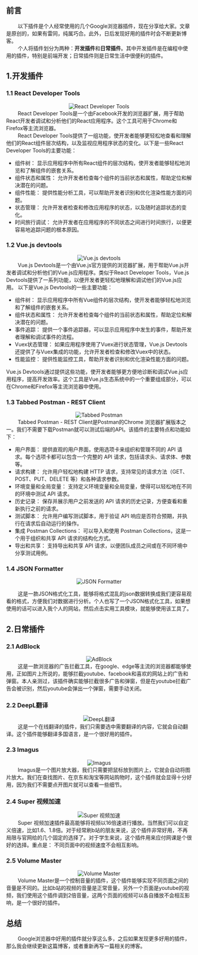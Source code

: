 ## 前言
&nbsp;&nbsp;&nbsp;&nbsp;&nbsp;&nbsp;&nbsp;&nbsp;以下插件是个人经常使用的几个Google浏览器插件，现在分享给大家。文章是原创的，如果有雷同，纯属巧合。此外，日后发现好用的插件时会不断更新博客。<br/>
&nbsp;&nbsp;&nbsp;&nbsp;&nbsp;&nbsp;&nbsp;&nbsp;个人将插件划分为两种：**开发插件**和**日常插件**。其中开发插件是在编程中使用的插件，特别是前端开发；日常插件则是日常生活中很便利的插件。
## 1.开发插件
### 1.1 React Developer Tools
<div style="text-align: center">
<img src="../blogImage/article2/2-1.png" alt="React Developer Tools">
</div>
&nbsp;&nbsp;&nbsp;&nbsp;&nbsp;&nbsp;&nbsp;&nbsp;React Developer Tools是一个由Facebook开发的浏览器扩展，用于帮助React开发者调试和分析他们的React应用程序。这个工具可用于Chrome和Firefox等主流浏览器。<br/>
&nbsp;&nbsp;&nbsp;&nbsp;&nbsp;&nbsp;&nbsp;&nbsp;React Developer Tools提供了一组功能，使开发者能够更轻松地查看和理解他们的React组件层次结构，以及监视应用程序状态的变化。以下是一些React Developer Tools的主要功能：

- 组件树： 显示应用程序中所有React组件的层次结构，使开发者能够轻松地浏览和了解组件的嵌套关系。
- 组件状态和属性： 允许开发者检查每个组件的当前状态和属性，帮助定位和解决潜在的问题。
- 组件性能： 提供性能分析工具，可以帮助开发者识别和优化渲染性能方面的问题。
- 状态管理： 允许开发者检查和修改应用程序的状态，以及随时追踪状态的变化。
- 时间旅行调试： 允许开发者在应用程序的不同状态之间进行时间旅行，以便更容易地追踪问题的根本原因。

### 1.2 Vue.js devtools
<div style="text-align: center">
<img src="../blogImage/article2/2-2.png" alt="Vue.js devtools">
</div>
&nbsp;&nbsp;&nbsp;&nbsp;&nbsp;&nbsp;&nbsp;&nbsp;Vue.js Devtools是一个由Vue.js官方提供的浏览器扩展，用于帮助Vue.js开发者调试和分析他们的Vue.js应用程序。类似于React Developer Tools，Vue.js Devtools提供了一系列功能，以便开发者更轻松地理解和调试他们的Vue.js应用。
以下是Vue.js Devtools的一些主要功能：

- 组件树： 显示应用程序中所有Vue组件的层次结构，使开发者能够轻松地浏览和了解组件的嵌套关系。
- 组件状态和属性： 允许开发者检查每个组件的当前状态和属性，帮助定位和解决潜在的问题。
- 事件追踪： 提供一个事件追踪器，可以显示应用程序中发生的事件，帮助开发者理解和调试事件的流程。
- Vuex状态管理： 如果应用程序使用了Vuex进行状态管理，Vue.js Devtools还提供了与Vuex集成的功能，允许开发者检查和修改Vuex中的状态。
- 性能监控： 提供性能监控工具，帮助开发者识别和优化渲染性能方面的问题。

Vue.js Devtools通过提供这些功能，使开发者能够更方便地诊断和调试Vue.js应用程序，提高开发效率。这个工具是Vue.js生态系统中的一个重要组成部分，可以在Chrome和Firefox等主流浏览器中使用。
### 1.3 Tabbed Postman - REST Client
<div style="text-align: center">
<img src="../blogImage/article2/2-3.png" alt="Tabbed Postman">
</div>
&nbsp;&nbsp;&nbsp;&nbsp;&nbsp;&nbsp;&nbsp;&nbsp;Tabbed Postman - REST Client是Postman的Chrome 浏览器扩展版本之一。我们不需要下载Postman就可以测试后端的API。该插件的主要特点和功能如下：

- 用户界面： 提供直观的用户界面，使用选项卡来组织和管理不同的 API 请求。每个选项卡都可以包含一个完整的 API 请求，包括请求头、请求体、参数等。
- 请求构建： 允许用户轻松地构建 HTTP 请求，支持常见的请求方法（GET、POST、PUT、DELETE 等）和各种请求参数。
- 环境变量和全局变量： 支持定义环境变量和全局变量，使得可以轻松地在不同的环境中测试 API 请求。
- 历史记录： 保存并展示用户之前发送的 API 请求的历史记录，方便查看和重新执行之前的请求。
- 测试脚本： 允许用户编写测试脚本，用于验证 API 响应是否符合预期，并执行在请求后自动运行的操作。
- 集成 Postman Collections： 可以导入和使用 Postman Collections，这是一个用于组织和共享 API 请求的结构化方式。
- 导出和共享： 支持导出和共享 API 请求，以便团队成员之间或在不同环境中分享测试用例。

### 1.4 JSON Formatter

<div style="text-align: center">
<img  src="../blogImage/article2/2-4.png" alt="JSON Formatter">
</div>

&nbsp;&nbsp;&nbsp;&nbsp;&nbsp;&nbsp;&nbsp;&nbsp;这是一款JSON格式化工具，能够将格式混乱的json数据转换成我们更容易观看的格式，方便我们对数据进行分析。个人也写了一个JSON格式化工具，如果想使用的话可以进入我个人的网站，然后点击实用工具模块，就能够使用该工具了。

## 2.日常插件
### 2.1 AdBlock
<div style="text-align: center">
<img src="../blogImage/article2/2-5.png" alt="AdBlock">
</div>
&nbsp;&nbsp;&nbsp;&nbsp;&nbsp;&nbsp;&nbsp;&nbsp;这是一款浏览器的广告拦截工具，在google、edge等主流的浏览器都能够使用，正如图片上所说的，能够拦截youtube、facebook和喜欢的网站上的广告和弹窗。本人亲测过，该插件确实能够拦截很多广告和弹窗，但是在youtube拦截广告会被识别，然后youtube会弹出一个弹窗，需要手动关闭。

### 2.2 DeepL翻译
<div style="text-align: center">
<img src="../blogImage/article2/2-6.png" alt="DeepL翻译">
</div>
&nbsp;&nbsp;&nbsp;&nbsp;&nbsp;&nbsp;&nbsp;&nbsp;这是一个在线翻译的插件，我们只需要选中需要翻译的内容，它就会自动翻译。这个插件能够翻译多国语言，是一个很好用的插件。

### 2.3 Imagus
<div style="text-align: center">
<img src="../blogImage/article2/2-7.png" alt="Imagus">
</div>
&nbsp;&nbsp;&nbsp;&nbsp;&nbsp;&nbsp;&nbsp;&nbsp;Imagus是一个图片放大器，我们只需要把鼠标放到图片上，它就会自动将图片放大。我们在查找图片、在京东和淘宝等网站购物时，这个插件就会显得十分好用，因为我们不需要点开图片就可以查看一些细节。

### 2.4 Super 视频加速
<div style="text-align: center">
<img src="../blogImage/article2/2-8.png" alt="Super 视频加速">
</div>
&nbsp;&nbsp;&nbsp;&nbsp;&nbsp;&nbsp;&nbsp;&nbsp;Super 视频加速插件最高能够将视频以16倍速进行播放。当然我们可以自定义倍速，比如1.6、1.8倍。对于经常刷b站的朋友来说，这个插件非常好用，不再局限与官网给的几个固定的选择了。对于学生来说，这个插件用来应付网课是个很好的选择。重点是：
不同页面中的视频速度不会相互影响。

### 2.5 Volume Master
<div style="text-align: center">
<img src="../blogImage/article2/2-9.png" alt="Volume Master">
</div>
&nbsp;&nbsp;&nbsp;&nbsp;&nbsp;&nbsp;&nbsp;&nbsp;Volume Master是一个控制音量的插件，这个插件能够实现不同页面之间的音量是不同的。比如b站的视频的音量是正常音量，另外一个页面是youtube的视频，我们使用这个插件调到2倍音量，这两个页面的视频可以各自播放不会相互影响，是一个很好的插件。

## 总结
&nbsp;&nbsp;&nbsp;&nbsp;&nbsp;&nbsp;&nbsp;&nbsp;Google浏览器中好用的插件就分享这么多，之后如果发现更多好用的插件，那么我会继续更新这篇博客，或者重新再写一篇相关的博客。